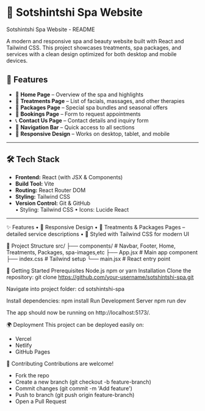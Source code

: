 # 🌸 Sotshintshi Spa Website
Sotshintshi Spa Website - README

A modern and responsive spa and beauty website built with React and Tailwind CSS. This project showcases treatments, spa packages, and services with a clean design optimized for both desktop and mobile devices.

## 🚀 Features
- 🏡 **Home Page** – Overview of the spa and highlights  
- 💆 **Treatments Page** – List of facials, massages, and other therapies  
- 🎁 **Packages Page** – Special spa bundles and seasonal offers  
- 📅 **Bookings Page** – Form to request appointments  
- 📞 **Contact Us Page** – Contact details and inquiry form  
- 🔗 **Navigation Bar** – Quick access to all sections  
- 📱 **Responsive Design** – Works on desktop, tablet, and mobile  

---

## 🛠️ Tech Stack
- **Frontend:** React (with JSX & Components)  
- **Build Tool:** Vite  
- **Routing:** React Router DOM  
- **Styling:** Tailwind CSS  
- **Version Control:** Git & GitHub  
•	Styling: Tailwind CSS
•	Icons: Lucide React
---


✨ Features
•	📱 Responsive Design 
•	💆 Treatments & Packages Pages – detailed service descriptions
•	🎨 Styled with Tailwind CSS for modern UI


📂 Project Structure
src/
 ├── components/       # Navbar, Footer, Home, Treatments, Packages, spa-images,etc
 ├── App.jsx           # Main app component
 ├── index.css         # Tailwind setup
 └── main.jsx          # React entry point

🚀 Getting Started
Prerequisites
Node.js 
npm or yarn
Installation
Clone the repository:
git clone https://github.com/your-username/sotshintshi-spa.git

Navigate into project folder:
cd sotshintshi-spa

Install dependencies:
npm install
Run Development Server
npm run dev

The app should now be running on http://localhost:5173/.

🌍 Deployment
This project can be deployed easily on:
- Vercel
- Netlify
- GitHub Pages

🤝 Contributing
Contributions are welcome!
- Fork the repo
- Create a new branch (git checkout -b feature-branch)
- Commit changes (git commit -m 'Add feature')
- Push to branch (git push origin feature-branch)
- Open a Pull Request

